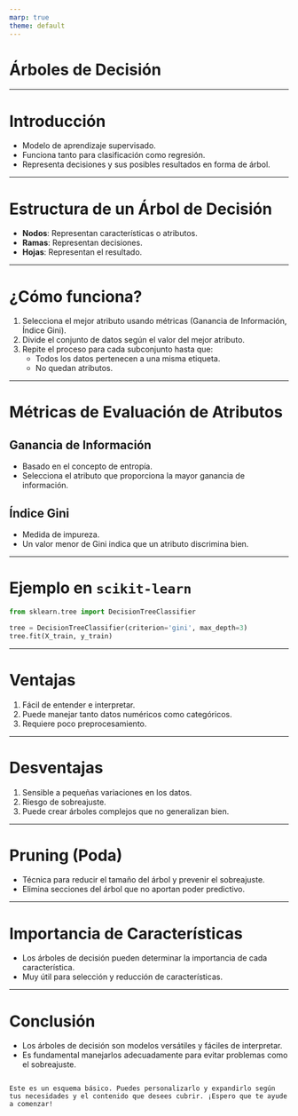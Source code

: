 ```yaml
---
marp: true
theme: default
---
```


# Árboles de Decisión

---

# Introducción

- Modelo de aprendizaje supervisado.
- Funciona tanto para clasificación como regresión.
- Representa decisiones y sus posibles resultados en forma de árbol.

---

# Estructura de un Árbol de Decisión

- **Nodos**: Representan características o atributos.
- **Ramas**: Representan decisiones.
- **Hojas**: Representan el resultado.

---

# ¿Cómo funciona?

1. Selecciona el mejor atributo usando métricas (Ganancia de Información, Índice Gini).
2. Divide el conjunto de datos según el valor del mejor atributo.
3. Repite el proceso para cada subconjunto hasta que:
    - Todos los datos pertenecen a una misma etiqueta.
    - No quedan atributos.

---

# Métricas de Evaluación de Atributos

## Ganancia de Información

- Basado en el concepto de entropía.
- Selecciona el atributo que proporciona la mayor ganancia de información.

## Índice Gini

- Medida de impureza.
- Un valor menor de Gini indica que un atributo discrimina bien.

---

# Ejemplo en `scikit-learn`

```python
from sklearn.tree import DecisionTreeClassifier

tree = DecisionTreeClassifier(criterion='gini', max_depth=3)
tree.fit(X_train, y_train)
```

---

# Ventajas

1. Fácil de entender e interpretar.
2. Puede manejar tanto datos numéricos como categóricos.
3. Requiere poco preprocesamiento.

---

# Desventajas

1. Sensible a pequeñas variaciones en los datos.
2. Riesgo de sobreajuste.
3. Puede crear árboles complejos que no generalizan bien.

---

# Pruning (Poda)

- Técnica para reducir el tamaño del árbol y prevenir el sobreajuste.
- Elimina secciones del árbol que no aportan poder predictivo.

---

# Importancia de Características

- Los árboles de decisión pueden determinar la importancia de cada característica.
- Muy útil para selección y reducción de características.

---

# Conclusión

- Los árboles de decisión son modelos versátiles y fáciles de interpretar.
- Es fundamental manejarlos adecuadamente para evitar problemas como el sobreajuste.
```

Este es un esquema básico. Puedes personalizarlo y expandirlo según tus necesidades y el contenido que desees cubrir. ¡Espero que te ayude a comenzar!